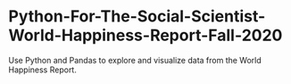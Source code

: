 # Python-For-The-Social-Scientist-World-Happiness-Report-Fall-2020
Use Python and Pandas to explore and visualize data from the World Happiness Report.
